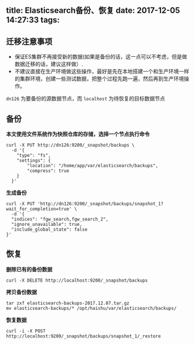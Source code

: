 title: Elasticsearch备份、恢复
date: 2017-12-05 14:27:33
tags:
---

## 迁移注意事项

- 保证ES集群不再接受新的数据(如果是备份的话，这一点可以不考虑，但是做数据迁移的话，建议这样做）.
- 不建议直接在生产环境做这些操作，最好是先在本地搭建一个和生产环境一样的集群环境，创建一些测试数据，把整个过程先跑一遍，然后再到生产环境操作。

`dn126` 为要备份的源数据节点，而 `localhost` 为待恢复的目标数据节点

## 备份

**本文使用文件系统作为快照仓库的存储，选择一个节点执行命令**

```
curl -X PUT http://dn126:9200/_snapshot/backups \
  -d '{
	"type": "fs",
	"settings": {
		"location": "/home/app/var/elasticsearch/backups",
		"compress": true
	}
  }'
```

**生成备份**

```
curl -X PUT 'http://dn126:9200/_snapshot/backups/snapshot_1?wait_for_completion=true' \
  -d '{
  "indices": "fgw_search,fgw_search_2",
  "ignore_unavailable": true,
  "include_global_state": false
}'
```

## 恢复

**删除已有的备份数据**

```
curl -X DELETE http://localhost:9200/_snapshot/backups
```

**拷贝备份数据**

```
tar zxf elasticsearch-backups-2017.12.07.tar.gz
mv elasticsearch-backups/* /opt/haishu/var/elasticsearch/backups/
```

**恢复数据**

```
curl -i -X POST http://localhost:9200/_snapshot/backups/snapshot_1/_restore
```

